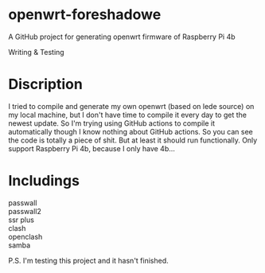 # openwrt-foreshadowe
A GitHub project for generating openwrt firmware of Raspberry Pi 4b

Writing & Testing  

# Discription
I tried to compile and generate my own openwrt (based on lede source) on my local machine, but I don't have time to compile it every day to get the newest update. So I'm trying using GitHub actions to compile it automatically though I know nothing about GitHub actions. So you can see the code is totally a piece of shit.
But at least it should run functionally.
Only support Raspberry Pi 4b, because I only have 4b...

# Includings
passwall  
passwall2  
ssr plus  
clash  
openclash  
samba  

P.S. I'm testing this project and it hasn't finished.  

